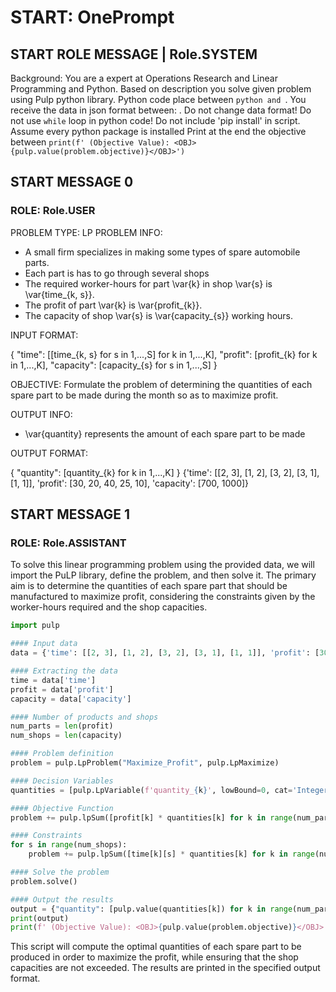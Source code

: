 # START: OnePrompt 
## START ROLE MESSAGE | Role.SYSTEM 
Background: You are a expert at Operations Research and Linear Programming and Python. Based on description you solve given problem using Pulp python library. Python code place between ```python and ```. You receive the data in json format between: <DATA></DATA>. Do not change data format! Do not use `while` loop in python code! Do not include 'pip install' in script. Assume every python package is installed Print at the end the objective between <OBJ></OBJ> `print(f' (Objective Value): <OBJ>{pulp.value(problem.objective)}</OBJ>')`  
## START MESSAGE 0 
### ROLE: Role.USER
<DESCRIPTION>
PROBLEM TYPE: LP
PROBLEM INFO:

- A small firm specializes in making some types of spare automobile parts. 
- Each part is has to go through several shops 
- The required worker-hours for part \var{k} in shop \var{s} is \var{time_{k, s}}.
- The profit of part \var{k} is \var{profit_{k}}.
- The capacity of shop \var{s} is \var{capacity_{s}} working hours.

INPUT FORMAT:

{
	"time": [[time_{k, s} for s in 1,...,S] for k in 1,...,K],
	"profit": [profit_{k} for k in 1,...,K],
	"capacity": [capacity_{s} for s in 1,...,S]
}


OBJECTIVE: Formulate the problem of determining the quantities of each spare part to be made during the month so as to maximize profit.

OUTPUT INFO:

- \var{quantity} represents the amount of each spare part to be made

OUTPUT FORMAT:

{
	"quantity": [quantity_{k} for k in 1,...,K]
}
</DESCRIPTION>
<DATA>
{'time': [[2, 3], [1, 2], [3, 2], [3, 1], [1, 1]], 'profit': [30, 20, 40, 25, 10], 'capacity': [700, 1000]}</DATA>


## START MESSAGE 1 
### ROLE: Role.ASSISTANT
To solve this linear programming problem using the provided data, we will import the PuLP library, define the problem, and then solve it. The primary aim is to determine the quantities of each spare part that should be manufactured to maximize profit, considering the constraints given by the worker-hours required and the shop capacities.

```python
import pulp

#### Input data
data = {'time': [[2, 3], [1, 2], [3, 2], [3, 1], [1, 1]], 'profit': [30, 20, 40, 25, 10], 'capacity': [700, 1000]}

#### Extracting the data
time = data['time']
profit = data['profit']
capacity = data['capacity']

#### Number of products and shops
num_parts = len(profit)
num_shops = len(capacity)

#### Problem definition
problem = pulp.LpProblem("Maximize_Profit", pulp.LpMaximize)

#### Decision Variables
quantities = [pulp.LpVariable(f'quantity_{k}', lowBound=0, cat='Integer') for k in range(num_parts)]

#### Objective Function
problem += pulp.lpSum([profit[k] * quantities[k] for k in range(num_parts)]), "Total Profit"

#### Constraints
for s in range(num_shops):
    problem += pulp.lpSum([time[k][s] * quantities[k] for k in range(num_parts)]) <= capacity[s], f"Capacity_Constraint_Shop_{s}"

#### Solve the problem
problem.solve()

#### Output the results
output = {"quantity": [pulp.value(quantities[k]) for k in range(num_parts)]}
print(output)
print(f' (Objective Value): <OBJ>{pulp.value(problem.objective)}</OBJ>')
```

This script will compute the optimal quantities of each spare part to be produced in order to maximize the profit, while ensuring that the shop capacities are not exceeded. The results are printed in the specified output format.

